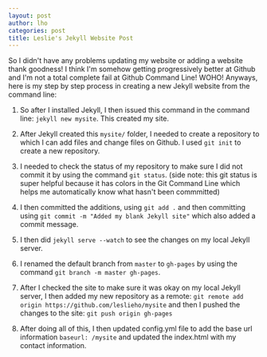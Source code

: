 ```yaml
---
layout: post
author: lho
categories: post
title: Leslie's Jekyll Website Post
---
```


So I didn't have any problems updating my website or adding a website thank goodness!  I think I'm somehow getting progressively better at Github and I'm not a total complete fail at Github Command Line!  WOHO! Anyways, here is my step by step process in creating a new Jekyll website from the command line:

1. So after I installed Jekyll, I then issued this command in the command line: ```jekyll new mysite```. This created my site.

2. After Jekyll created this ```mysite/``` folder, I needed to create a repository to which I can add files and change files on Github.  I used ```git init``` to create a new repository.

3.  I needed to check the status of my repository to make sure I did not commit it by using the command ```git status```. (side note: this git status is super helpful because it has colors in the Git Command Line which helps me automatically know what hasn't been commmitted)

4.  I then committed the additions, using ```git add .``` and then committing using ```git commit -m "Added my blank Jekyll site"``` which also added a commit message.

5. I then did ```jekyll serve --watch``` to see the changes on my local Jekyll server.  

6. I renamed the default branch from ```master``` to ```gh-pages``` by using the command ```git branch -m master gh-pages```.

7.  After I checked the site to make sure it was okay on my local Jekyll server, I then added my new repository as a remote: ```git remote add origin https://github.com/leslieho/mysite``` and then I pushed the changes to the site: ```git push origin gh-pages```

8. After doing all of this, I then updated config.yml file to add the base url information ```baseurl: /mysite``` and updated the index.html with my contact information.
